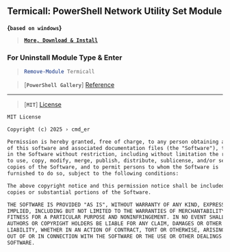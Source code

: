 ## Termicall: PowerShell Network Utility Set Module 

__{`based on windows`}__

> [__`More, Download & Install`__](https://github.com/xqb-dpx/Termicall/releases/)

### For Uninstall Module Type & Enter

> ```ps1
> Remove-Module Termicall
> ```
> 

> [__`PowerShell Gallery`__] [Reference]

[Reference]: https://www.powershellgallery.com/packages/Termicall/

---

> [__`MIT`__] [License]

[License]: https://github.com/xqb-dpx/Termicall/blob/master/LICENSE

```txt
MIT License

Copyright (c) 2025 › cmd⁠‿⁠⁠er

Permission is hereby granted, free of charge, to any person obtaining a copy
of this software and associated documentation files (the "Software"), to deal
in the Software without restriction, including without limitation the rights
to use, copy, modify, merge, publish, distribute, sublicense, and/or sell
copies of the Software, and to permit persons to whom the Software is
furnished to do so, subject to the following conditions:

The above copyright notice and this permission notice shall be included in all
copies or substantial portions of the Software.

THE SOFTWARE IS PROVIDED "AS IS", WITHOUT WARRANTY OF ANY KIND, EXPRESS OR
IMPLIED, INCLUDING BUT NOT LIMITED TO THE WARRANTIES OF MERCHANTABILITY,
FITNESS FOR A PARTICULAR PURPOSE AND NONINFRINGEMENT. IN NO EVENT SHALL THE
AUTHORS OR COPYRIGHT HOLDERS BE LIABLE FOR ANY CLAIM, DAMAGES OR OTHER
LIABILITY, WHETHER IN AN ACTION OF CONTRACT, TORT OR OTHERWISE, ARISING FROM,
OUT OF OR IN CONNECTION WITH THE SOFTWARE OR THE USE OR OTHER DEALINGS IN THE
SOFTWARE.
```
